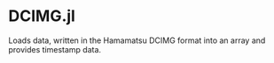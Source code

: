 # DCIMG.jl
Loads data, written in the Hamamatsu DCIMG format into an array and provides timestamp data. 
